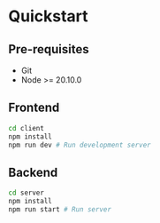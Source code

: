 # Quickstart

## Pre-requisites

- Git
- Node >= 20.10.0

## Frontend

```bash
cd client
npm install
npm run dev # Run development server
```

## Backend

```bash
cd server
npm install
npm run start # Run server
```
